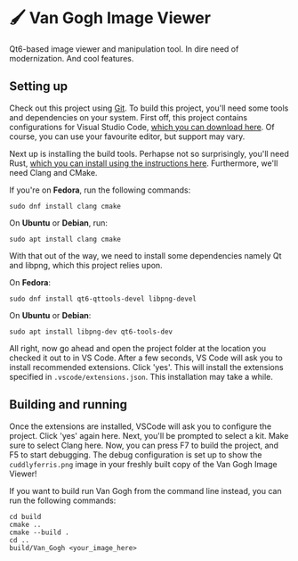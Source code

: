 # 🖌️ Van Gogh Image Viewer

Qt6-based image viewer and manipulation tool. In dire need of modernization. And cool features.

## Setting up

Check out this project using [Git](https://github.com/git-guides/install-git). To build this project, you'll need some tools and dependencies on your system. First off, this project contains configurations for Visual Studio Code, [which you can download here](https://code.visualstudio.com/download). Of course, you can use your favourite editor, but support may vary.

Next up is installing the build tools. Perhapse not so surprisingly, you'll need Rust, [which you can install using the instructions here](https://rustup.rs/). Furthermore, we'll need Clang and CMake.

If you're on **Fedora**, run the following commands:

```shell
sudo dnf install clang cmake
```

On **Ubuntu** or **Debian**, run:

```shell
sudo apt install clang cmake
```

With that out of the way, we need to install some dependencies namely Qt and libpng, which this project relies upon.

On **Fedora**:

```shell
sudo dnf install qt6-qttools-devel libpng-devel
```

On **Ubuntu** or **Debian**:

```shell
sudo apt install libpng-dev qt6-tools-dev
```

All right, now go ahead and open the project folder at the location you checked it out to in VS Code. After a few seconds, VS Code will ask you to install recommended extensions. Click 'yes'. This will install the extensions specified in `.vscode/extensions.json`. This installation may take a while.

## Building and running
Once the extensions are installed, VSCode will ask you to configure the project. Click 'yes' again here. Next, you'll be prompted to select a kit. Make sure to select Clang here. Now, you can press F7 to build the project, and F5 to start debugging. The debug configuration is set up to show the `cuddlyferris.png` image in your freshly built copy of the Van Gogh Image Viewer!

If you want to build run Van Gogh from the command line instead, you can run the following commands:

```shell
cd build
cmake ..
cmake --build .
cd ..
build/Van_Gogh <your_image_here>
```

